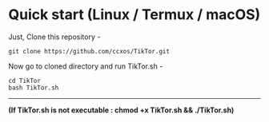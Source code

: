 # Quick start (Linux / Termux / macOS)

Just, Clone this repository -

```
git clone https://github.com/ccxos/TikTor.git
```

Now go to cloned directory and run TikTor.sh -

```
cd TikTor
bash TikTor.sh
```


---

**(If TikTor.sh is not executable : chmod +x TikTor.sh && ./TikTor.sh)**


